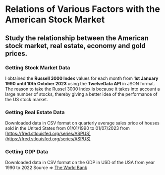 # Relations of Various Factors with the American Stock Market

## Study the relationship between the **American stock market, real estate, economy and gold prices**.

### Getting Stock Market Data

I obtained the **Russell 3000 Index** values for each month from **1st January 1990 until 10th October 2023** using the **TwelveData API** in JSON format.
The reason to take the Russel 3000 Index is because it takes into account a large number of stocks, thereby giving a better idea of the performance of the US stock market.

### Getting Real Estate Data

Downloaded data in CSV format on quarterly average sales price of houses sold in the United States from 01/01/1990 to 01/07/2023 from [https://fred.stlouisfed.org/series/ASPUS](https://fred.stlouisfed.org/series/ASPUS)

### Getting GDP Data

Downloaded data in CSV format on the GDP in USD of the USA from year 1990 to 2022
Source => [The World Bank](https://data.worldbank.org/indicator/NY.GDP.MKTP.CD?locations=US)
